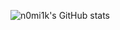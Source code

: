 ![n0mi1k's GitHub stats](https://github-readme-stats.vercel.app/api?username=n0mi1k&show_icons=true&theme=highcontrast&hide=prs)
